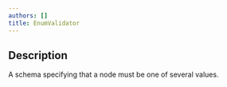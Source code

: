 ```yaml
---
authors: []
title: EnumValidator
---
```


## Description

A schema specifying that a node must be one of several values.
